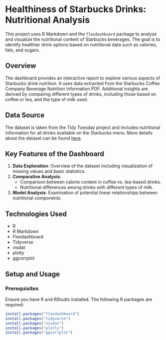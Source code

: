 # Healthiness of Starbucks Drinks: Nutritional Analysis

This project uses R Markdown and the `flexdashboard` package to analyze and visualize the nutritional content of Starbucks beverages. The goal is to identify healthier drink options based on nutritional data such as calories, fats, and sugars.

## Overview

The dashboard provides an interactive report to explore various aspects of Starbucks drink nutrition. It uses data extracted from the Starbucks Coffee Company Beverage Nutrition Information PDF. Additional insights are derived by comparing different types of drinks, including those based on coffee or tea, and the type of milk used.

## Data Source

The dataset is taken from the Tidy Tuesday project and includes nutritional information for all drinks available on the Starbucks menu. More details about the dataset can be found [here](https://github.com/rfordatascience/tidytuesday/blob/master/data/2021/2021-12-21/readme.md).

## Key Features of the Dashboard

1. **Data Exploration**: Overview of the dataset including visualization of missing values and basic statistics.
2. **Comparative Analysis**:
   - Comparison between calorie content in coffee vs. tea-based drinks.
   - Nutritional differences among drinks with different types of milk.
3. **Model Analysis**: Examination of potential linear relationships between nutritional components.

## Technologies Used

- R
- R Markdown
- Flexdashboard
- Tidyverse
- visdat
- plotly
- ggcorrplot

## Setup and Usage

### Prerequisites

Ensure you have R and RStudio installed. The following R packages are required:

```r
install.packages("flexdashboard")
install.packages("tidyverse")
install.packages("visdat")
install.packages("plotly")
install.packages("ggcorrplot")
```

